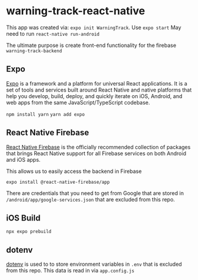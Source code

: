 # warning-track-react-native

This app was created via: `expo init WarningTrack`.
Use `expo start`
May need to run `react-native run-android`

The ultimate purpose is create front-end functionality for the firebase `warning-track-backend`

## Expo

[Expo](https://docs.expo.io/) is a framework and a platform for universal React applications. It is a set of tools and services built around React Native and native platforms that help you develop, build, deploy, and quickly iterate on iOS, Android, and web apps from the same JavaScript/TypeScript codebase.

`npm install yarn`
`yarn add expo`

## React Native Firebase

[React Native Firebase](https://rnfirebase.io/) is the officially recommended collection of packages that brings React Native support for all Firebase services on both Android and iOS apps.

This allows us to easily access the backend in Firebase

`expo install @react-native-firebase/app`

There are credentials that you need to get from Google that are stored in `/android/app/google-services.json` that are excluded from this repo.

## iOS Build

`npx expo prebuild`

## dotenv

[dotenv](https://www.npmjs.com/package/dotenv) is used to to store environment variables in `.env` that is excluded from this repo. This data is read in via `app.config.js`
